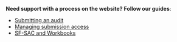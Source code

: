 **Need support with a  process on the website? Follow our guides**:
* [Submitting an audit](https://www.fac.gov/audit-resources/how-to/)
* [Managing submission access](https://www.fac.gov/audit-resources/user-access/)
* [SF-SAC and Workbooks](https://www.fac.gov/audit-resources/sf-sac/)
